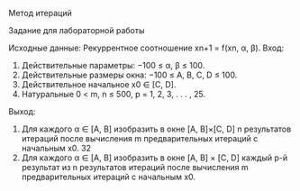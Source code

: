 Метод итераций

Задание для лабораторной работы

Исходные данные:
Рекуррентное соотношение xn+1 = f(xn, α, β).
Вход:
1. Действительные параметры: −100 ≤ α, β ≤ 100.
2. Действительные размеры окна: −100 ≤ A, B, C, D ≤ 100.
3. Действительное начальное x0 ∈ [C, D].
4. Натуральные 0 < m, n ≤ 500, p = 1, 2, 3, . . . , 25.

Выход:
1. Для каждого α ∈ [A, B] изобразить в окне [A, B]×[C, D] n результатов
итераций после вычисления m предварительных итераций с начальным x0.
32
2. Для каждого α ∈ [A, B] изобразить в окне [A, B] × [C, D] каждый p-й
результат из n результатов итераций после вычисления m предварительных
итераций с начальным x0.
